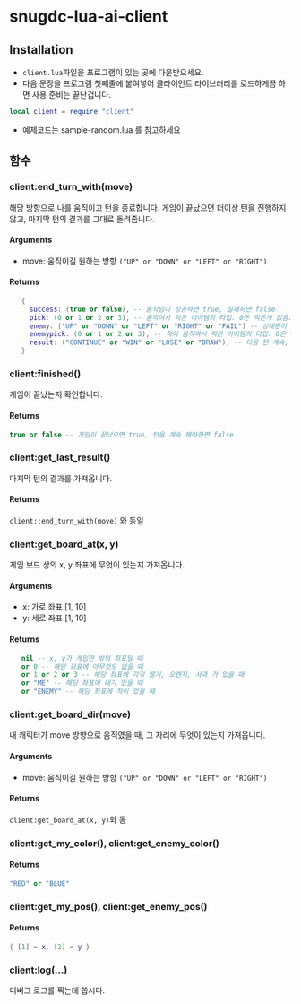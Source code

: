 # snugdc-lua-ai-client
## Installation
  * ```client.lua```파일을 프로그램이 있는 곳에 다운받으세요.
  * 다음 문장을 프로그램 첫째줄에 붙여넣어 클라이언트 라이브러리를 로드하게끔 하면 사용 준비는 끝난겁니다.
```lua
local client = require "client"
```
  * 예제코드는 sample-random.lua 를 참고하세요

## 함수

### client:end_turn_with(move)
해당 방향으로 나를 움직이고 턴을 종료합니다. 게임이 끝났으면 더이상 턴을 진행하지 않고, 마지막 턴의 결과를 그대로 돌려줍니다.

#### Arguments
   * move: 움직이길 원하는 방향 ```("UP" or "DOWN" or "LEFT" or "RIGHT")```

#### Returns
```lua
   {
     success: (true or false), -- 움직임이 성공하면 true, 실패하면 false
     pick: (0 or 1 or 2 or 3), -- 움직여서 먹은 아이템의 타입. 0은 먹은게 없음.
     enemy: ("UP" or "DOWN" or "LEFT" or "RIGHT" or "FAIL") -- 상대방이 움직인 방향.
     enemypick: (0 or 1 or 2 or 3), -- 적이 움직여서 먹은 아이템의 타입. 0은 먹은게 없음.
     result: ("CONTINUE" or "WIN" or "LOSE" or "DRAW"), -- 다음 턴 계속, 승, 패, 무
   }
```

### client:finished()
게임이 끝났는지 확인합니다.

#### Returns
```lua
true or false -- 게임이 끝났으면 true, 턴을 계속 해야하면 false
```


### client:get_last_result()
마지막 턴의 결과를 가져옵니다.

#### Returns
```client::end_turn_with(move)``` 와 동일


### client:get_board_at(x, y)
게임 보드 상의 x, y 좌표에 무엇이 있는지 가져옵니다.

#### Arguments
   * x: 가로 좌표 [1, 10]
   * y: 세로 좌표 [1, 10]

#### Returns
```lua
   nil -- x, y가 게임판 밖의 좌표일 때
   or 0 -- 해당 좌표에 아무것도 없을 때
   or 1 or 2 or 3 -- 해당 좌표에 각각 딸기, 오렌지, 사과 가 있을 때
   or "ME" -- 해당 좌표에 내가 있을 때
   or "ENEMY" -- 해당 좌표에 적이 있을 때
```


### client:get_board_dir(move)
내 캐릭터가 move 방향으로 움직였을 때, 그 자리에 무엇이 있는지 가져옵니다.

#### Arguments
   * move: 움직이길 원하는 방향 ```("UP" or "DOWN" or "LEFT" or "RIGHT")```

#### Returns
```client:get_board_at(x, y)```와 동


### client:get_my_color(), client:get_enemy_color()

#### Returns
```lua
"RED" or "BLUE"
```

### client:get_my_pos(), client:get_enemy_pos()

#### Returns
```lua
{ [1] = x, [2] = y }
```

### client:log(...)
디버그 로그를 찍는데 씁시다.

